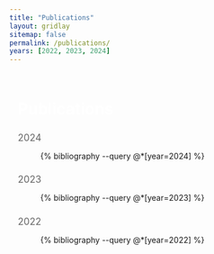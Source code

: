 ```yaml
---
title: "Publications"
layout: gridlay
sitemap: false
permalink: /publications/
years: [2022, 2023, 2024]
---
```


<style>
.jumbotron {
    padding: 3%;
    padding-bottom: 10px;
    padding-top: 10px;
    margin-top: 10px;
    margin-bottom: 30px;
}

/* Smaller font for year headings */
.jumbotron h3 {
    font-size: 1.2em; /* Reduce the size of the year headings */
    font-weight: normal;
    color: #666; /* Light grey color to make them less prominent */
    margin-bottom: 10px;
}

/* Normal font size for the Publications title */
.jumbotron h2 {
    font-size: 2em;
    font-weight: bold;
    color: white; /* Make the Publications header text white */
    margin-bottom: 20px;
}


/* Adjust publication list items */
ol {
    margin-left: 20px;
    padding-left: 20px;
}

ol li {
    margin-bottom: 15px;
    font-size: 1.1em; /* Slightly larger font for publication titles */
}
</style>

<div class="jumbotron">
  <h2>Publications</h2>

  <h3>2024</h3>
  <ol>
    {% bibliography --query @*[year=2024] %}
  </ol>

  <h3>2023</h3>
  <ol>
    {% bibliography --query @*[year=2023] %}
  </ol>

  <h3>2022</h3>
  <ol>
    {% bibliography --query @*[year=2022] %}
  </ol>
</div>
